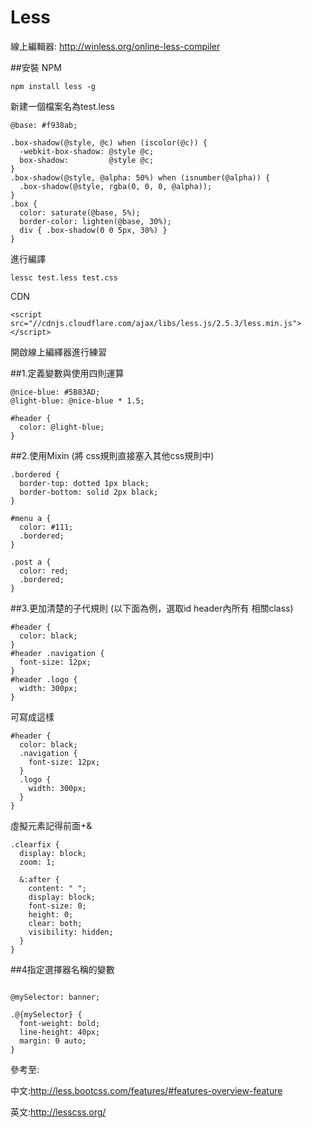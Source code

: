 # Less

線上編輯器:
http://winless.org/online-less-compiler


##安裝
NPM
```
npm install less -g
```
新建一個檔案名為test.less
```
@base: #f938ab;

.box-shadow(@style, @c) when (iscolor(@c)) {
  -webkit-box-shadow: @style @c;
  box-shadow:         @style @c;
}
.box-shadow(@style, @alpha: 50%) when (isnumber(@alpha)) {
  .box-shadow(@style, rgba(0, 0, 0, @alpha));
}
.box {
  color: saturate(@base, 5%);
  border-color: lighten(@base, 30%);
  div { .box-shadow(0 0 5px, 30%) }
}
```
進行編譯
```
lessc test.less test.css
```

CDN
```
<script src="//cdnjs.cloudflare.com/ajax/libs/less.js/2.5.3/less.min.js"></script>
```
開啟線上編繹器進行練習

##1.定義變數與使用四則運算

```
@nice-blue: #5B83AD;
@light-blue: @nice-blue * 1.5;

#header {
  color: @light-blue;
}
```
##2.使用Mixin
(將 css規則直接塞入其他css規則中)
```
.bordered {
  border-top: dotted 1px black;
  border-bottom: solid 2px black;
}

#menu a {
  color: #111;
  .bordered;
}

.post a {
  color: red;
  .bordered;
}
```
##3.更加清楚的子代規則
(以下面為例，選取id header內所有 相關class)
```
#header {
  color: black;
}
#header .navigation {
  font-size: 12px;
}
#header .logo {
  width: 300px;
}
```
可寫成這樣
```
#header {
  color: black;
  .navigation {
    font-size: 12px;
  }
  .logo {
    width: 300px;
  }
}
```
虛擬元素記得前面+&
```
.clearfix {
  display: block;
  zoom: 1;

  &:after {
    content: " ";
    display: block;
    font-size: 0;
    height: 0;
    clear: both;
    visibility: hidden;
  }
}
```
##4指定選擇器名稱的變數
```

@mySelector: banner;

.@{mySelector} {
  font-weight: bold;
  line-height: 40px;
  margin: 0 auto;
}
```

參考至:

中文:http://less.bootcss.com/features/#features-overview-feature

英文:http://lesscss.org/
